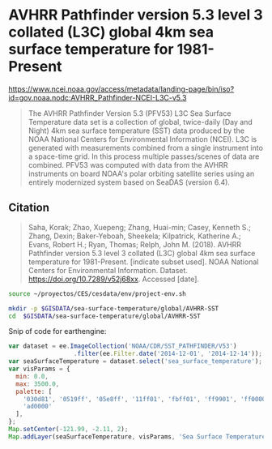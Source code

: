 # AVHRR Pathfinder version 5.3 level 3 collated (L3C) global 4km sea surface temperature for 1981-Present

https://www.ncei.noaa.gov/access/metadata/landing-page/bin/iso?id=gov.noaa.nodc:AVHRR_Pathfinder-NCEI-L3C-v5.3

> The AVHRR Pathfinder Version 5.3 (PFV53) L3C Sea Surface Temperature data set is a collection of global, twice-daily (Day and Night) 4km sea surface temperature (SST) data produced by the NOAA National Centers for Environmental Information (NCEI). L3C is generated with measurements combined from a single instrument into a space-time grid. In this process multiple passes/scenes of data are combined. PFV53 was computed with data from the AVHRR instruments on board NOAA's polar orbiting satellite series using an entirely modernized system based on SeaDAS (version 6.4).

## Citation


> Saha, Korak; Zhao, Xuepeng; Zhang, Huai-min; Casey, Kenneth S.; Zhang, Dexin; Baker-Yeboah, Sheekela; Kilpatrick, Katherine A.; Evans, Robert H.; Ryan, Thomas; Relph, John M. (2018). AVHRR Pathfinder version 5.3 level 3 collated (L3C) global 4km sea surface temperature for 1981-Present. [indicate subset used]. NOAA National Centers for Environmental Information. Dataset. https://doi.org/10.7289/v52j68xx. Accessed [date].



```sh
source ~/proyectos/CES/cesdata/env/project-env.sh

mkdir -p $GISDATA/sea-surface-temperature/global/AVHRR-SST
cd  $GISDATA/sea-surface-temperature/global/AVHRR-SST

```

Snip of code for earthengine:
```js
var dataset = ee.ImageCollection('NOAA/CDR/SST_PATHFINDER/V53')
                  .filter(ee.Filter.date('2014-12-01', '2014-12-14'));
var seaSurfaceTemperature = dataset.select('sea_surface_temperature');
var visParams = {
  min: 0.0,
  max: 3500.0,
  palette: [
    '030d81', '0519ff', '05e8ff', '11ff01', 'fbff01', 'ff9901', 'ff0000',
    'ad0000'
  ],
};
Map.setCenter(-121.99, -2.11, 2);
Map.addLayer(seaSurfaceTemperature, visParams, 'Sea Surface Temperature');

```
